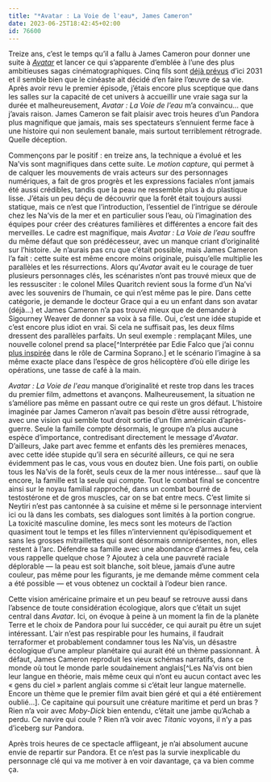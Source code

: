 ```yaml
---
title: "*Avatar : La Voie de l'eau*, James Cameron"
date: 2023-06-25T18:42:45+02:00
id: 76600 
---
```


Treize ans, c’est le temps qu’il a fallu à James Cameron pour donner une suite à [*Avatar*](https://nicolasfurno.fr/film/avatar-cameron/) et lancer ce qui s’apparente d’emblée à l’une des plus ambitieuses sagas cinématographiques. Cinq fils sont [déjà prévus](https://fr.wikipedia.org/wiki/Avatar_(série_de_films)) d’ici 2031 et il semble bien que le cinéaste ait décidé d’en faire l’œuvre de sa vie. Après avoir revu le premier épisode, j’étais encore plus sceptique que dans les salles sur la capacité de cet univers à accueillir une vraie saga sur la durée et malheureusement, *Avatar : La Voie de l’eau* m’a convaincu… que j’avais raison. James Cameron se fait plaisir avec trois heures d’un Pandora plus magnifique que jamais, mais ses spectateurs s’ennuient ferme face à une histoire qui non seulement banale, mais surtout terriblement rétrograde. Quelle déception.

Commençons par le positif : en treize ans, la technique a évolué et les Na’vis sont magnifiques dans cette suite. Le *motion capture*, qui permet à de calquer les mouvements de vrais acteurs sur des personnages numériques, a fait de gros progrès et les expressions faciales n’ont jamais été aussi crédibles, tandis que la peau ne ressemble plus à du plastique lisse. J’étais un peu déçu de découvrir que la forêt était toujours aussi statique, mais ce n’est que l’introduction, l’essentiel de l’intrigue se déroule chez les Na’vis de la mer et en particulier sous l’eau, où l’imagination des équipes pour créer des créatures familières et différentes a encore fait des merveilles. Le cadre est magnifique, mais *Avatar : La Voie de l’eau* souffre du même défaut que son prédécesseur, avec un manque criant d’originalité sur l’histoire. Je n’aurais pas cru que c’était possible, mais James Cameron l’a fait : cette suite est même encore moins originale, puisqu’elle multiplie les parallèles et les résurrections. Alors qu’*Avatar* avait eu le courage de tuer plusieurs personnages clés, les scénaristes n’ont pas trouvé mieux que de les ressusciter : le colonel Miles Quaritch revient sous la forme d’un Na’vi avec les souvenirs de l’humain, ce qui n’est même pas le pire. Dans cette catégorie, je demande le docteur Grace qui a eu un enfant dans son avatar (déjà…) et James Cameron n’a pas trouvé mieux que de demander à Sigourney Weaver de donner sa voix à sa fille. Oui, c’est une idée stupide et c’est encore plus idiot en vrai. Si cela ne suffisait pas, les deux films dressent des parallèles parfaits. Un seul exemple : remplaçant Miles, une nouvelle colonel prend sa place[^Interprétée par Edie Falco que j’ai connu [plus inspirée](https://voiretmanger.fr/soprano-chase-hbo/) dans le rôle de Carmina Soprano.] et le scénario l’imagine à sa même exacte place dans l’espèce de gros hélicoptère d’où elle dirige les opérations, une tasse de café à la main.

*Avatar : La Voie de l'eau* manque d’originalité et reste trop dans les traces du premier film, admettons et avançons. Malheureusement, la situation ne s’améliore pas même en passant outre ce qui reste un gros défaut. L’histoire imaginée par James Cameron n’avait pas besoin d’être aussi rétrograde, avec une vision qui semble tout droit sortie d’un film américain d’après-guerre. Seule la famille compte désormais, le groupe n’a plus aucune espèce d’importance, contredisant directement le message d’*Avatar*. D’ailleurs, Jake part avec femme et enfants dès les premières menaces, avec cette idée stupide qu’il sera en sécurité ailleurs, ce qui ne sera évidemment pas le cas, vous vous en doutez bien.  Une fois parti, on oublie tous les Na’vis de la forêt, seuls ceux de la mer nous intéresse… sauf que là encore, la famille est la seule qui compte. Tout le combat final se concentre ainsi sur le noyau familial rapproché, dans un combat bourré de testostérone et de gros muscles, car on se bat entre mecs. C’est limite si Neytiri n’est pas cantonnée à sa cuisine et même si le personnage intervient ici ou là dans les combats, ses dialogues sont limités à la portion congrue. La toxicité masculine domine, les mecs sont les moteurs de l’action quasiment tout le temps et les filles n’interviennent qu’épisodiquement et sans les grosses mitraillettes qui sont désormais omniprésentes, non, elles restent à l’arc. Défendre sa famille avec une abondance d’armes à feu, cela vous rappelle quelque chose ? Ajoutez à cela une pauvreté raciale déplorable — la peau est soit blanche, soit bleue, jamais d’une autre couleur, pas même pour les figurants, je me demande même comment cela a été possible — et vous obtenez un cocktail à l’odeur bien rance.

Cette vision américaine primaire et un peu beauf se retrouve aussi dans l’absence de toute considération écologique, alors que c’était un sujet central dans *Avatar*. Ici, on évoque à peine à un moment la fin de la planète Terre et le choix de Pandora pour lui succéder, ce qui aurait pu être un sujet intéressant. L’air n’est pas respirable pour les humains, il faudrait terraformer et probablement condamner tous les Na’vis, un désastre écologique d’une ampleur planétaire qui aurait été un thème passionnant. À défaut, James Cameron reproduit les vieux schémas narratifs, dans ce monde où tout le monde parle soudainement anglais[^Les Na’vis ont bien leur langue en théorie, mais même ceux qui n’ont eu aucun contact avec les « gens du ciel » parlent anglais comme si c’était leur langue maternelle. Encore un thème que le premier film avait bien géré et qui a été entièrement oublié…]. Ce capitaine qui poursuit une créature maritime et perd un bras ? Rien n’a voir avec *Moby-Dick* bien entendu, c’était une jambe qu’Achab a perdu. Ce navire qui coule ? Rien n’à voir avec *Titanic* voyons, il n’y a pas d’iceberg sur Pandora.

Après trois heures de ce spectacle affligeant, je n’ai absolument aucune envie de repartir sur Pandora. Et ce n’est pas la survie inexplicable du personnage clé qui va me motiver à en voir davantage, ça va bien comme ça. 
